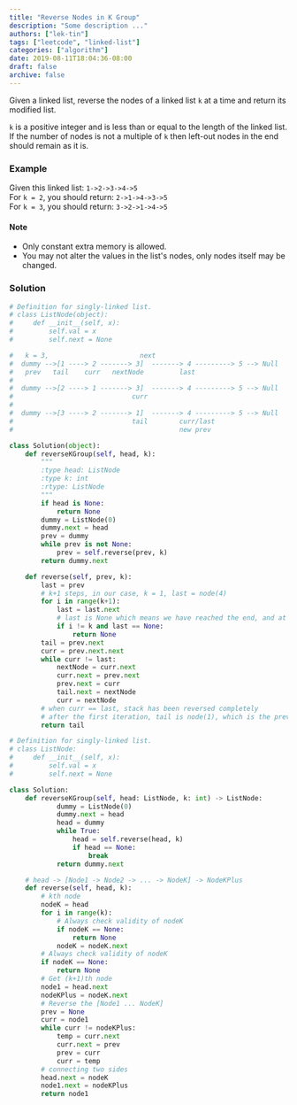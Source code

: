 ```yaml
---
title: "Reverse Nodes in K Group"
description: "Some description ..."
authors: ["lek-tin"]
tags: ["leetcode", "linked-list"]
categories: ["algorithm"]
date: 2019-08-11T18:04:36-08:00
draft: false
archive: false
---
```

Given a linked list, reverse the nodes of a linked list `k` at a time and return its modified list.

`k` is a positive integer and is less than or equal to the length of the linked list. If the number of nodes is not a multiple of `k` then left-out nodes in the end should remain as it is.

### Example

Given this linked list: `1->2->3->4->5`  
For `k = 2`, you should return: `2->1->4->3->5`  
For `k = 3`, you should return: `3->2->1->4->5`  

#### Note

- Only constant extra memory is allowed.
- You may not alter the values in the list's nodes, only nodes itself may be changed.

### Solution

```python
# Definition for singly-linked list.
# class ListNode(object):
#     def __init__(self, x):
#         self.val = x
#         self.next = None

#   k = 3,                       next
#  dummy -->[1 ----> 2 -------> 3]  -------> 4 ---------> 5 --> Null
#   prev   tail    curr   nextNode         last
#
#  dummy -->[2 ----> 1 -------> 3]  -------> 4 ---------> 5 --> Null
#                              curr
#
#  dummy -->[3 ----> 2 -------> 1]  -------> 4 ---------> 5 --> Null
#                              tail        curr/last
#                                          new prev

class Solution(object):
    def reverseKGroup(self, head, k):
        """
        :type head: ListNode
        :type k: int
        :rtype: ListNode
        """
        if head is None:
            return None
        dummy = ListNode(0)
        dummy.next = head
        prev = dummy
        while prev is not None:
            prev = self.reverse(prev, k)
        return dummy.next

    def reverse(self, prev, k):
        last = prev
        # k+1 steps, in our case, k = 1, last = node(4)
        for i in range(k+1):
            last = last.next
            # last is None which means we have reached the end, and at the same time, the stack length is < k, so we don't need to reverse the stack
            if i != k and last == None:
                return None
        tail = prev.next
        curr = prev.next.next
        while curr != last:
            nextNode = curr.next
            curr.next = prev.next
            prev.next = curr
            tail.next = nextNode
            curr = nextNode
        # when curr == last, stack has been reversed completely
        # after the first iteration, tail is node(1), which is the prev for the next k-long stack
        return tail
```

```python
# Definition for singly-linked list.
# class ListNode:
#     def __init__(self, x):
#         self.val = x
#         self.next = None

class Solution:
    def reverseKGroup(self, head: ListNode, k: int) -> ListNode:
            dummy = ListNode(0)
            dummy.next = head
            head = dummy
            while True:
                head = self.reverse(head, k)
                if head == None:
                    break
            return dummy.next

    # head -> [Node1 -> Node2 -> ... -> NodeK] -> NodeKPlus
    def reverse(self, head, k):
        # kth node
        nodeK = head
        for i in range(k):
            # Always check validity of nodeK
            if nodeK == None:
                return None
            nodeK = nodeK.next
        # Always check validity of nodeK
        if nodeK == None:
            return None
        # Get (k+1)th node
        node1 = head.next
        nodeKPlus = nodeK.next
        # Reverse the [Node1 ... NodeK]
        prev = None
        curr = node1
        while curr != nodeKPlus:
            temp = curr.next
            curr.next = prev
            prev = curr
            curr = temp
        # connecting two sides
        head.next = nodeK
        node1.next = nodeKPlus
        return node1
```
